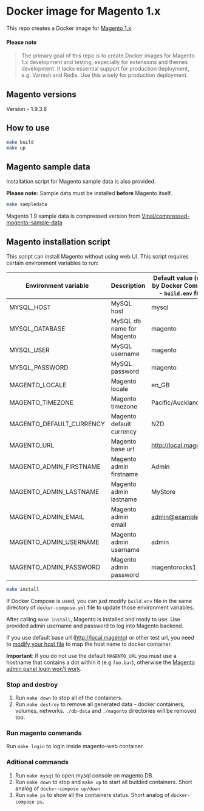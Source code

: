 # Docker image for Magento 1.x
This repo creates a Docker image for [Magento 1.x](http://magento.com/).

#### Please note

> The primary goal of this repo is to create Docker images for Magento 1.x development and testing, especially for extensions and themes development. It lacks essential support for production deployment, e.g. Varnish and Redis. Use this wisely for production deployment.

## Magento versions

Version - 1.9.3.8

## How to use

```bash
make build
make up
```

## Magento sample data

Installation script for Magento sample data is also provided.

__Please note:__ Sample data must be installed __before__ Magento itself.

```bash
make sampledata
```

Magento 1.9 sample data is compressed version from [Vinai/compressed-magento-sample-data](https://github.com/Vinai/compressed-magento-sample-data)

## Magento installation script

This script can install Magento without using web UI. This script requires certain environment variables to run:

Environment variable      | Description | Default value (used by Docker Compose - `build.env` file)
--------------------      | ----------- | ---------------------------
MYSQL_HOST                | MySQL host  | mysql
MYSQL_DATABASE            | MySQL db name for Magento | magento
MYSQL_USER                | MySQL username | magento
MYSQL_PASSWORD            | MySQL password | magento
MAGENTO_LOCALE            | Magento locale | en_GB
MAGENTO_TIMEZONE          | Magento timezone |Pacific/Auckland
MAGENTO_DEFAULT_CURRENCY  | Magento default currency | NZD
MAGENTO_URL               | Magento base url | http://local.magento
MAGENTO_ADMIN_FIRSTNAME   | Magento admin firstname | Admin
MAGENTO_ADMIN_LASTNAME    | Magento admin lastname | MyStore
MAGENTO_ADMIN_EMAIL       | Magento admin email | admin@example.com
MAGENTO_ADMIN_USERNAME    | Magento admin username | admin
MAGENTO_ADMIN_PASSWORD    | Magento admin password | magentorocks1


```bash
make install
```

If Docker Compose is used, you can just modify `build.env` file in the same directory of `docker-compose.yml` file to update those environment variables.

After calling `make install`, Magento is installed and ready to use. Use provided admin username and password to log into Magento backend.

If you use default base url (http://local.magento) or other test url, you need to [modify your host file](http://www.howtogeek.com/howto/27350/beginner-geek-how-to-edit-your-hosts-file/) to map the host name to docker container.

**Important**: If you do not use the default `MAGENTO_URL` you must use a hostname that contains a dot within it (e.g `foo.bar`), otherwise the [Magento admin panel login won't work](http://magento.stackexchange.com/a/7773).

### Stop and destroy

1. Run `make down` to stop all of the containers.
1. Run `make destroy` to remove all generated data - docker containers, volumes, networks. `./db-data` and `./magento` directories will be removed too.

### Run magento commands

Run `make login` to login inside magento-web container.

### Aditional commands

1. Run `make mysql` to open mysql console on magento DB.
1. Run `make down` to stop and `make up` to start all builded containers. Short analog of `docker-compose up/down`
1. Run `make ps` to show all the containers status. Short analog of `docker-compose ps`.
